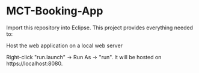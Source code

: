# MCT-Booking-App
Import this repository into Eclipse. This project provides everything needed to:

Host the web application on a local web server

Right-click "run.launch" -> Run As -> "run". It will be hosted on https://localhost:8080.
